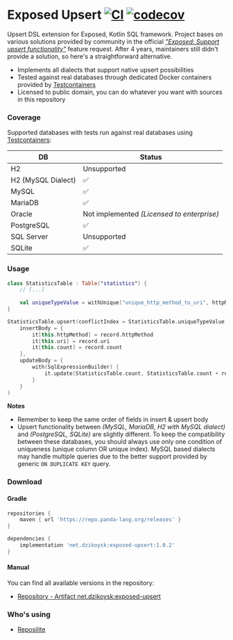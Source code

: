 # Exposed Upsert [![CI](https://github.com/dzikoysk/exposed-upsert/actions/workflows/gradle.yml/badge.svg)](https://github.com/dzikoysk/exposed-upsert/actions/workflows/gradle.yml) [![codecov](https://codecov.io/gh/dzikoysk/exposed-upsert/branch/main/graph/badge.svg?token=dIBANIssGf)](https://codecov.io/gh/dzikoysk/exposed-upsert)
Upsert DSL extension for Exposed, Kotlin SQL framework.
Project bases on various solutions provided by community in the official _["Exposed: Support upsert functionality"](https://github.com/JetBrains/Exposed/issues/167)_ feature request.
After 4 years, maintainers still didn't provide a solution, so here's a straightforward alternative.

* Implements all dialects that support native upsert possibilities 
* Tested against real databases through dedicated Docker containers provided by [Testcontainers](https://www.testcontainers.org/)
* Licensed to public domain, you can do whatever you want with sources in this repository

### Coverage

Supported databases with tests run against real databases using [Testcontainers](https://www.testcontainers.org/):

| DB                 | Status          |
|--------------------|-----------------|
| H2                 | Unsupported     |
| H2 (MySQL Dialect) | ✅               |
| MySQL              | ✅               |
| MariaDB            | ✅               |
| Oracle             | Not implemented _(Licensed to enterprise)_ |
| PostgreSQL         | ✅               |
| SQL Server         | Unsupported     |
| SQLite             | ✅              |

### Usage

```kotlin
class StatisticsTable : Table("statistics") {
    // [...]
    
    val uniqueTypeValue = withUnique("unique_http_method_to_uri", httpMethod, uri)
}

StatisticsTable.upsert(conflictIndex = StatisticsTable.uniqueTypeValue,
    insertBody = {
        it[this.httpMethod] = record.httpMethod
        it[this.uri] = record.uri
        it[this.count] = record.count
    },
    updateBody = {
        with(SqlExpressionBuilder) {
            it.update(StatisticsTable.count, StatisticsTable.count + record.count)
        }
    }
)
```

**Notes**
* Remember to keep the same order of fields in insert & upsert body
* Upsert functionality between _(MySQL, MariaDB, H2 with MySQL dialect)_ and _(PostgreSQL, SQLite)_ are slightly different.
  To keep the compatibility between these databases, you should always use only one condition of uniqueness (unique column OR unique index).
  MySQL based dialects may handle multiple queries due to the better support provided by generic `ON DUPLICATE KEY` query. 
 
### Download

#### Gradle

```groovy
repositories {
    maven { url 'https://repo.panda-lang.org/releases' }
}

dependencies {
    implementation 'net.dzikoysk:exposed-upsert:1.0.2'
}
```

#### Manual

You can find all available versions in the repository:

* [Repository - Artifact net.dzikoysk:exposed-upsert](https://repo.panda-lang.org/net/dzikoysk/exposed-upsert)

### Who's using
* [Reposilite](https://github.com/dzikoysk/reposilite)
